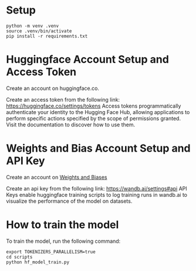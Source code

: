 # Setup
```
python -m venv .venv
source .venv/bin/activate
pip install -r requirements.txt
```

# Huggingface Account Setup and Access Token

Create an account on huggingface.co.

Create an access token from the following link: https://huggingface.co/settings/tokens
Access tokens programmatically authenticate your identity to the Hugging Face Hub, allowing applications to perform specific actions specified by the scope of permissions granted. Visit the documentation to discover how to use them.

# Weights and Bias Account Setup and API Key

Create an account on [Weights and Biases](https://wandb.ai/)

Create an api key from the following link: https://wandb.ai/settings#api
API Keys enable huggingface training scripts to log training runs in wandb.ai to visualize the performance of the model on datasets.

# How to train the model

To train the model, run the following command:
```
export TOKENIZERS_PARALLELISM=true
cd scripts
python hf_model_train.py
```
